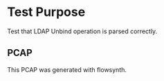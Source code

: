 # Test Purpose

Test that LDAP Unbind operation is parsed correctly.

## PCAP

This PCAP was generated with flowsynth.
